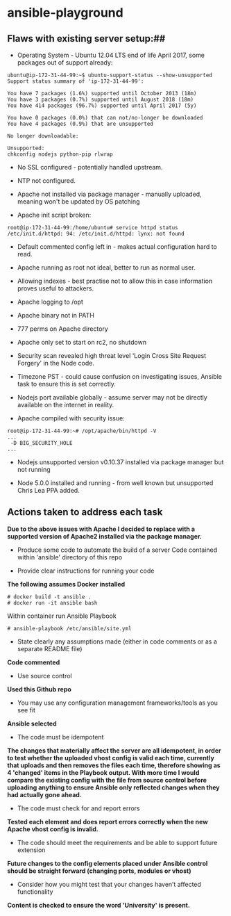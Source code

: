 # ansible-playground

## Flaws with existing server setup:##

* Operating System - Ubuntu 12.04 LTS end of life April 2017, some packages out of support already:

```
ubuntu@ip-172-31-44-99:~$ ubuntu-support-status --show-unsupported
Support status summary of 'ip-172-31-44-99':

You have 7 packages (1.6%) supported until October 2013 (18m)
You have 3 packages (0.7%) supported until August 2018 (18m)
You have 414 packages (96.7%) supported until April 2017 (5y)

You have 0 packages (0.0%) that can not/no-longer be downloaded
You have 4 packages (0.9%) that are unsupported

No longer downloadable:

Unsupported:
chkconfig nodejs python-pip rlwrap
```

* No SSL configured - potentially handled upstream.

* NTP not configured.

* Apache not installed via package manager - manually uploaded, meaning won't be updated by OS patching

* Apache init script broken:

```
root@ip-172-31-44-99:/home/ubuntu# service httpd status
/etc/init.d/httpd: 94: /etc/init.d/httpd: lynx: not found
```
* Default commented config left in - makes actual configuration hard to read.

* Apache running as root not ideal, better to run as normal user.

* Allowing indexes - best practise not to allow this in case information proves useful to attackers.

* Apache logging to /opt

* Apache binary not in PATH

* 777 perms on Apache directory

* Apache only set to start on rc2, no shutdown

* Security scan revealed high threat level 'Login Cross Site Request Forgery' in the Node code.

* Timezone PST - could cause confusion on investigating issues, Ansible task to ensure this is set correctly.

* Nodejs port available globally - assume server may not be directly available on the internet in reality.

* Apache compiled with security issue:

```
root@ip-172-31-44-99:~# /opt/apache/bin/httpd -V
...
 -D BIG_SECURITY_HOLE
...
```

* Nodejs unsupported version v0.10.37 installed via package manager but not running

* Node 5.0.0 installed and running - from well known but unsupported Chris Lea PPA added.

## Actions taken to address each task ##

**Due to the above issues with Apache I decided to replace with a supported version of Apache2 installed via the package manager.**

* Produce some code to automate the build of a server
Code contained within 'ansible' directory of this repo

* Provide clear instructions for running your code

**The following assumes Docker installed**

```
# docker build -t ansible .
# docker run -it ansible bash
```
Within container run Ansible Playbook
```
# ansible-playbook /etc/ansible/site.yml
```

* State clearly any assumptions made (either in code comments or as a separate README
file)

**Code commented**

* Use source control

**Used this Github repo**

* You may use any configuration management frameworks/tools as you see fit

**Ansible selected**

* The code must be idempotent

**The changes that materially affect the server are all idempotent, in order to test whether the uploaded vhost config is valid each time, currently that uploads and then removes the files each time, therefore showing as 4 'changed' items in the Playbook output. With more time I would compare the existing config with the file from source control before uploading anything to ensure Ansible only reflected changes when they had actually gone ahead.**

* The code must check for and report errors

**Tested each element and does report errors correctly when the new Apache vhost config is invalid.**

* The code should meet the requirements and be able to support future extension

**Future changes to the config elements placed under Ansible control should be straight forward (changing ports, modules or vhost)**

* Consider how you might test that your changes haven’t affected functionality

**Content is checked to ensure the word 'University' is present.**
